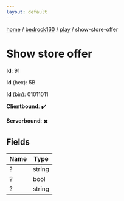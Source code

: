 ```yaml
---
layout: default
---
```


[home](/)  /  [bedrock160](/protocol/bedrock160)  /  [play](/protocol/bedrock160/play)  /  show-store-offer

# Show store offer

**Id**: 91

**Id** (hex): 5B

**Id** (bin): 01011011

**Clientbound**: ✔️

**Serverbound**: ✖️

## Fields

Name | Type
---|---
? | string
? | bool
? | string

